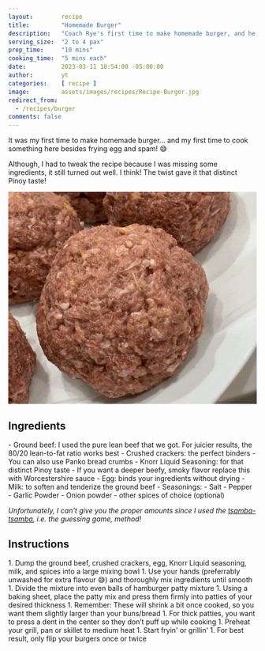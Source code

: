 ```yaml
---
layout:        recipe
title:         "Homemade Burger"
description:   "Coach Rye's first time to make homemade burger, and he decided (was forced) to tweak the recipe he got."
serving_size:  "2 to 4 pax"
prep_time:     "10 mins"
cooking_time:  "5 mins each"
date:          2023-03-11 18:54:00 -05:00:00
author:        yt
categories:    [ recipe ]
image:         assets/images/recipes/Recipe-Burger.jpg
redirect_from:
  - /recipes/burger
comments: false
---
```


<div class="container">
  <div class="row">
    <div class="col-sm-8">
<p>It was my first time to make homemade burger... and my first time to cook something here besides frying egg and spam! 😅 </p>
<p>Although, I had to tweak the recipe because I was missing some ingredients, it still turned out well. I think! The twist gave it that distinct Pinoy taste!</p>
    </div>
    <div class="col-sm-4">
      <img src="/assets/images/recipes/Recipe-Burger.gif" alt="Burger by Rye">
    </div>
  </div>
</div>

<h2>Ingredients</h2>
- Ground beef: I used the pure lean beef that we got. For juicier results, the 80/20 lean-to-fat ratio works best
- Crushed crackers: the perfect binders 
    - You can also use Panko bread crumbs
- Knorr Liquid Seasoning:  for that distinct Pinoy taste
    - If you want a deeper beefy, smoky flavor replace this with Worcestershire sauce
- Egg: binds your ingredients without drying
- Milk: to soften and tenderize the ground beef
- Seasonings:  
    - Salt
    - Pepper
    - Garlic Powder
    - Onion powder
    - other spices of choice (optional)

<em>Unfortunately, I can't give you the proper amounts since I used the <u>tsamba-tsamba</u>, i.e. the guessing game, method!</em>

<h2>Instructions</h2>
1. Dump the ground beef, crushed crackers, egg, Knorr Liquid seasoning, milk, and spices into a large mixing bowl
    1. Use your hands (preferrably unwashed for extra flavour 😅) and thoroughly mix ingredients until smooth
1. Divide the mixture into even balls of hamburger patty mixture
1. Using a baking sheet, place the patty mix and press them firmly into patties of your desired thickness
    1. Remember: These will shrink a bit once cooked, so you want them slightly larger than your buns/bread
    1. For thick patties, you want to press a dent in the center so they don’t puff up while cooking
1. Preheat your grill, pan or skillet to medium heat
1. Start fryin' or grillin'
    1. For best result, only flip your burgers once or twice
